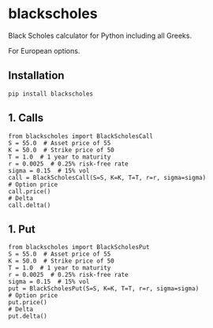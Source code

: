 # blackscholes
Black Scholes calculator for Python including all Greeks.

For European options.

## Installation

`pip install blackscholes`

## 1. Calls

```python3
from blackscholes import BlackScholesCall
S = 55.0  # Asset price of 55
K = 50.0  # Strike price of 50
T = 1.0  # 1 year to maturity
r = 0.0025  # 0.25% risk-free rate
sigma = 0.15  # 15% vol
call = BlackScholesCall(S=S, K=K, T=T, r=r, sigma=sigma)
# Option price
call.price()
# Delta
call.delta()
```

## 1. Put

```python3
from blackscholes import BlackScholesPut
S = 55.0  # Asset price of 55
K = 50.0  # Strike price of 50
T = 1.0  # 1 year to maturity
r = 0.0025  # 0.25% risk-free rate
sigma = 0.15  # 15% vol
put = BlackScholesPut(S=S, K=K, T=T, r=r, sigma=sigma)
# Option price
put.price()
# Delta
put.delta()
```
